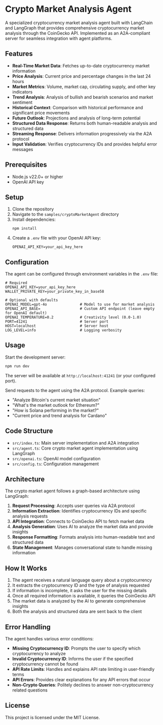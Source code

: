 # Crypto Market Analysis Agent

A specialized cryptocurrency market analysis agent built with LangChain and LangGraph that provides comprehensive cryptocurrency market analysis through the CoinGecko API. Implemented as an A2A-compliant server for seamless integration with agent platforms.

## Features

- **Real-Time Market Data**: Fetches up-to-date cryptocurrency market information
- **Price Analysis**: Current price and percentage changes in the last 24 hours
- **Market Metrics**: Volume, market cap, circulating supply, and other key indicators
- **Trend Analysis**: Analysis of bullish and bearish scenarios and market sentiment
- **Historical Context**: Comparison with historical performance and significant price movements
- **Future Outlook**: Projections and analysis of long-term potential
- **Structured Data Response**: Returns both human-readable analysis and structured data
- **Streaming Response**: Delivers information progressively via the A2A protocol
- **Input Validation**: Verifies cryptocurrency IDs and provides helpful error messages

## Prerequisites

- Node.js v22.0+ or higher
- OpenAI API key

## Setup

1. Clone the repository
2. Navigate to the `samples/cryptoMarketAgent` directory
3. Install dependencies:
   ```bash
   npm install
   ```
4. Create a `.env` file with your OpenAI API key:
   ```
   OPENAI_API_KEY=your_api_key_here
   ```

## Configuration

The agent can be configured through environment variables in the `.env` file:

```
# Required
OPENAI_API_KEY=your_api_key_here
WALLET_PRIVATE_KEY=your_private_key_in_base58

# Optional with defaults
OPENAI_MODEL=gpt-4o               # Model to use for market analysis
OPENAI_API_BASE=                  # Custom API endpoint (leave empty for OpenAI default)
OPENAI_TEMPERATURE=0.2            # Creativity level (0.0-1.0)
PORT=41241                        # Server port
HOST=localhost                    # Server host
LOG_LEVEL=info                    # Logging verbosity
```

## Usage

Start the development server:

```bash
npm run dev
```

The server will be available at `http://localhost:41241` (or your configured port).

Send requests to the agent using the A2A protocol. Example queries:

- "Analyze Bitcoin's current market situation"
- "What's the market outlook for Ethereum?"
- "How is Solana performing in the market?"
- "Current price and trend analysis for Cardano"

## Code Structure

- `src/index.ts`: Main server implementation and A2A integration
- `src/agent.ts`: Core crypto market agent implementation using LangGraph
- `src/openai.ts`: OpenAI model configuration
- `src/config.ts`: Configuration management

## Architecture

The crypto market agent follows a graph-based architecture using LangGraph:

1. **Request Processing**: Accepts user queries via A2A protocol
2. **Information Extraction**: Identifies cryptocurrency IDs and specific analysis requests
3. **API Integration**: Connects to CoinGecko API to fetch market data
4. **Analysis Generation**: Uses AI to analyze the market data and provide insights
5. **Response Formatting**: Formats analysis into human-readable text and structured data
6. **State Management**: Manages conversational state to handle missing information

## How It Works

1. The agent receives a natural language query about a cryptocurrency
2. It extracts the cryptocurrency ID and the type of analysis requested
3. If information is incomplete, it asks the user for the missing details
4. Once all required information is available, it queries the CoinGecko API
5. The market data is analyzed by the AI to generate comprehensive insights
6. Both the analysis and structured data are sent back to the client

## Error Handling

The agent handles various error conditions:

- **Missing Cryptocurrency ID**: Prompts the user to specify which cryptocurrency to analyze
- **Invalid Cryptocurrency ID**: Informs the user if the specified cryptocurrency cannot be found
- **API Rate Limits**: Handles and explains API rate limiting in user-friendly terms
- **API Errors**: Provides clear explanations for any API errors that occur
- **Non-Crypto Queries**: Politely declines to answer non-cryptocurrency related questions

## License

This project is licensed under the MIT License.
